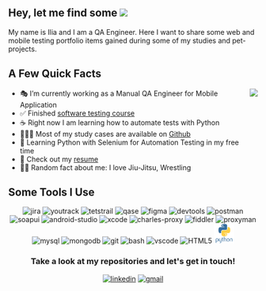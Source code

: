 <h2>Hey, let me find some <img src="https://em-content.zobj.net/source/microsoft-teams/363/lady-beetle_1f41e.png" height="25" ></h2>
<p> My name is Ilia and I am a QA Engineer. Here I want to share some web and mobile testing portfolio items gained during some of my studies and pet-projects.</p> 

<h2>A Few Quick Facts</h2>
<img align="right" src="https://media.giphy.com/media/v1.Y2lkPTc5MGI3NjExZjQ2MzgxOGw1djM4Mm5pZGZsd3hjZnJ4bnIybjV5eG04enR1eWM5MiZlcD12MV9pbnRlcm5hbF9naWZfYnlfaWQmY3Q9Zw/qgQUggAC3Pfv687qPC/giphy.gif" height="235">
<ul>
<li> 🎭 I’m currently working as a Manual QA Engineer for Mobile Application
<li> ✅ Finished <a href="https://drive.google.com/file/d/10N5MKSP-K_5IeKsgDkWmwopJ6JK5m3zn/view?usp=sharing">software testing course</a> </li>
<li> ☕ Right now I am learning how to automate tests with Python</li>
<li> 👨🏽‍🎓 Most of my study cases are available on <a href="https://github.com/KlimTester/Portfolio">Github</a></li> </li>
<li> 📖 Learning Python with Selenium for Automation Testing  in my free time</li>
<li> 📜 Check out my <a href="https://drive.google.com/file/d/1bogCQcAWMsbYa74ffVDjkaE4dALoxAml/view?usp=sharing">resume</a></li> 
<li> 🤼‍♂️ Random fact about me: I love Jiu-Jitsu, Wrestling</li>
</ul>
<h2>Some Tools I Use</h2>
<p align="center">
<img src="https://cdn.jsdelivr.net/gh/devicons/devicon/icons/jira/jira-original.svg" title="jira" alt="jira" width="40" height="40"/>
<img src="https://upload.wikimedia.org/wikipedia/commons/thumb/8/8d/YouTrack_Icon.svg/1024px-YouTrack_Icon.svg.png?20200803082248" title="youtrack" alt="youtrack" width="40" height="40"/>
<img src="https://codahosted.io/packs/21236/unversioned/assets/LOGO/ba1091c59bab89cd2fd0f289622731fe16113d7b00905abe64759c313a4b73b76c1b0426076ed76cb74752234c734131df46992d5b8b48fc13e264240e4f7119f736cfeb64df36ded54b5cbf6198b9cadedf18dd0cac5c7dbcd16e6336c29363cd1292ba" title="testrail" alt="tetstrail" width="40" height="40"/>
<img src="https://luna1.co/eb0187.png" title="qase" alt="qase" width="40" height="40"/>
<img src="https://cdn.jsdelivr.net/gh/devicons/devicon/icons/figma/figma-original.svg" title="figma" alt="figma" width="40" height="40"/>
<img src="https://d33wubrfki0l68.cloudfront.net/38b5c953a4667366685d55db55d057c86db1fc54/a0fdc/static/acae6b24d940347661ca901ea07f47c1/chrome-dev-logo-icon.png" title="devtools" alt="devtools" width="40" height="40"/>
<img src="https://www.svgrepo.com/show/354202/postman-icon.svg" title="postman" alt="postman" width="40" height="40"/>
<img src="https://encrypted-tbn0.gstatic.com/images?q=tbn:ANd9GcTDLj-17hLuPse4K5lo4VLNFRn89rjLSB-KKIZMdNjB0Q&s" title="soapui" alt="soapui" width="40" height="40"/>
 <img src="https://cdn.jsdelivr.net/gh/devicons/devicon/icons/androidstudio/androidstudio-original.svg" title="android-studio" alt="android-studio" width="40" height="40"/>
<img src="https://cdn.jsdelivr.net/gh/devicons/devicon/icons/xcode/xcode-original.svg" title="xcode" alt="xcode" width="40" height="40"/>
<img src="https://cdn.icon-icons.com/icons2/3053/PNG/512/charles_proxy_macos_bigsur_icon_190302.png" title="charles-proxy" alt="charles-proxy" width="40" height="40"/>
<img src="https://www.megaleechers.com/storage/Fiddler-Everywhere-Icon.png" title="fiddler" alt="fiddler" width="40" height="40"/>
<img src="https://ph-files.imgix.net/f1aba60e-b071-4afd-bde6-7c123853a3ae.png?auto=format" title="proxyman" alt="proxyman" width="40" height="40"/>
<img src="https://cdn.jsdelivr.net/gh/devicons/devicon/icons/mysql/mysql-original.svg" title="mysql" alt="mysql" width="40" height="40"/>
<img src="https://cdn.jsdelivr.net/gh/devicons/devicon/icons/mongodb/mongodb-original.svg" title="mongodb" alt="mongodb" width="40" height="40"/>
<img src="https://cdn.jsdelivr.net/gh/devicons/devicon/icons/git/git-original.svg" title="git" alt="git" width="40" height="40"/>
<img src="https://upload.wikimedia.org/wikipedia/commons/thumb/4/4b/Bash_Logo_Colored.svg/1024px-Bash_Logo_Colored.svg.png?20180723054350" title="bash" alt="bash" width="40" height="40"/>
<img src="https://cdn.jsdelivr.net/gh/devicons/devicon/icons/vscode/vscode-original.svg" title="vscode" alt="vscode" width="40" height="40"/>
<img src="https://cdn-icons-png.flaticon.com/512/919/919827.png" title="HTML5" alt="HTML5" width="40" height="40"/>
<img src="https://raw.githubusercontent.com/devicons/devicon/master/icons/python/python-original-wordmark.svg" alt="python" width="40" height="40" />
</p>
<h3 align="center"> Take a look at my repositories and let's get in touch! </h3>
<p align="center">
<a href= "https://www.linkedin.com/in/ilia8klimov/"><img src="https://img.icons8.com/?size=512&id=13930&format=png" width="40" height="40" alt="linkedin"/></a>
<a href= "mailto:klimov888ily@gmail.com"><img src="https://img.icons8.com/?size=512&id=P7UIlhbpWzZm&format=png" width="40" height="40" alt="gmail"/></a>
</p>
